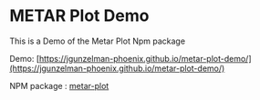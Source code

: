 # METAR Plot Demo

This is a Demo of the Metar Plot Npm package 

Demo: [https://jgunzelman-phoenix.github.io/metar-plot-demo/](https://jgunzelman-phoenix.github.io/metar-plot-demo/)

NPM package : [metar-plot](https://www.aviationweather.gov/metar/data)